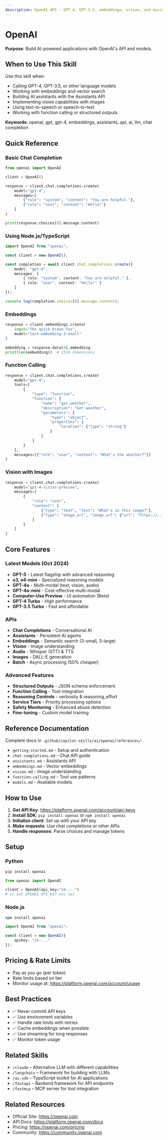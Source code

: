 ```yaml
---
description: OpenAI API - GPT-4, GPT-3.5, embeddings, vision, and assistants
---
```


# OpenAI

**Purpose**: Build AI-powered applications with OpenAI's API and models.

## When to Use This Skill

Use this skill when:
- Calling GPT-4, GPT-3.5, or other language models
- Working with embeddings and vector search
- Building AI assistants with the Assistants API
- Implementing vision capabilities with images
- Using text-to-speech or speech-to-text
- Working with function calling or structured outputs

**Keywords**: openai, gpt, gpt-4, embeddings, assistants, api, ai, llm, chat completion

## Quick Reference

### Basic Chat Completion

```python
from openai import OpenAI

client = OpenAI()

response = client.chat.completions.create(
    model="gpt-4",
    messages=[
        {"role": "system", "content": "You are helpful."},
        {"role": "user", "content": "Hello!"}
    ]
)

print(response.choices[0].message.content)
```

### Using Node.js/TypeScript

```typescript
import OpenAI from "openai";

const client = new OpenAI();

const completion = await client.chat.completions.create({
    model: "gpt-4",
    messages: [
        { role: "system", content: "You are helpful." },
        { role: "user", content: "Hello!" }
    ]
});

console.log(completion.choices[0].message.content);
```

### Embeddings

```python
response = client.embeddings.create(
    input="The quick brown fox",
    model="text-embedding-3-small"
)

embedding = response.data[0].embedding
print(len(embedding))  # 1536 dimensions
```

### Function Calling

```python
response = client.chat.completions.create(
    model="gpt-4",
    tools=[
        {
            "type": "function",
            "function": {
                "name": "get_weather",
                "description": "Get weather",
                "parameters": {
                    "type": "object",
                    "properties": {
                        "location": {"type": "string"}
                    }
                }
            }
        }
    ],
    messages=[{"role": "user", "content": "What's the weather?"}]
)
```

### Vision with Images

```python
response = client.chat.completions.create(
    model="gpt-4-vision-preview",
    messages=[
        {
            "role": "user",
            "content": [
                {"type": "text", "text": "What's in this image?"},
                {"type": "image_url", "image_url": {"url": "https://...jpg"}}
            ]
        }
    ]
)
```

## Core Features

### Latest Models (Oct 2024)
- **GPT-5** - Latest flagship with advanced reasoning
- **o3, o4-mini** - Specialized reasoning models
- **GPT-4o** - Multi-modal (text, vision, audio)
- **GPT-4o-mini** - Cost-effective multi-modal
- **Computer-Use Preview** - UI automation (Beta)
- **GPT-4 Turbo** - High performance
- **GPT-3.5 Turbo** - Fast and affordable

### APIs
- **Chat Completions** - Conversational AI
- **Assistants** - Persistent AI agents
- **Embeddings** - Semantic search (3-small, 3-large)
- **Vision** - Image understanding
- **Audio** - Whisper (STT) & TTS
- **Images** - DALL-E generation
- **Batch** - Async processing (50% cheaper)

### Advanced Features
- **Structured Outputs** - JSON schema enforcement
- **Function Calling** - Tool integration
- **Reasoning Controls** - verbosity & reasoning_effort
- **Service Tiers** - Priority processing options
- **Safety Monitoring** - Enhanced abuse detection
- **Fine-tuning** - Custom model training

## Reference Documentation

Complete docs in `.github/copilot-skills/ai/openai/references/`:
- `getting-started.md` - Setup and authentication
- `chat-completions.md` - Chat API guide
- `assistants.md` - Assistants API
- `embeddings.md` - Vector embeddings
- `vision.md` - Image understanding
- `function-calling.md` - Tool use patterns
- `models.md` - Available models

## How to Use

1. **Get API Key**: https://platform.openai.com/account/api-keys
2. **Install SDK**: `pip install openai` or `npm install openai`
3. **Initialize client**: Set up with your API key
4. **Make requests**: Use chat completions or other APIs
5. **Handle responses**: Parse choices and manage tokens

## Setup

### Python

```bash
pip install openai
```

```python
from openai import OpenAI

client = OpenAI(api_key="sk-...")
# or set OPENAI_API_KEY env var
```

### Node.js

```bash
npm install openai
```

```typescript
import OpenAI from "openai";

const client = new OpenAI({
    apiKey: "sk-..."
});
```

## Pricing & Rate Limits

- Pay as you go (per token)
- Rate limits based on tier
- Monitor usage at: https://platform.openai.com/account/usage

## Best Practices

- ✅ Never commit API keys
- ✅ Use environment variables
- ✅ Handle rate limits with retries
- ✅ Cache embeddings when possible
- ✅ Use streaming for long responses
- ✅ Monitor token usage

## Related Skills

- `/claude` – Alternative LLM with different capabilities
- `/langchain` – Framework for building with LLMs
- `/ai-sdk` – TypeScript toolkit for AI applications
- `/fastapi` – Backend framework for API endpoints
- `/fastmcp` – MCP server for tool integration

## Related Resources

- Official Site: https://openai.com
- API Docs: https://platform.openai.com/docs
- Pricing: https://openai.com/pricing
- Community: https://community.openai.com
